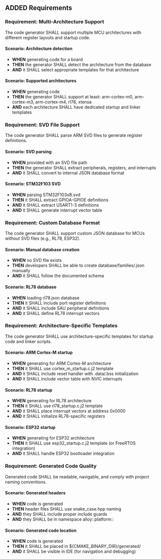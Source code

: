 ## ADDED Requirements

### Requirement: Multi-Architecture Support

The code generator SHALL support multiple MCU architectures with different register layouts and startup code.

#### Scenario: Architecture detection
- **WHEN** generating code for a board
- **THEN** the generator SHALL detect the architecture from the database
- **AND** it SHALL select appropriate templates for that architecture

#### Scenario: Supported architectures
- **WHEN** generating code
- **THEN** the generator SHALL support at least: arm-cortex-m0, arm-cortex-m3, arm-cortex-m4, rl78, xtensa
- **AND** each architecture SHALL have dedicated startup and linker templates

### Requirement: SVD File Support

The code generator SHALL parse ARM SVD files to generate register definitions.

#### Scenario: SVD parsing
- **WHEN** provided with an SVD file path
- **THEN** the generator SHALL extract peripherals, registers, and interrupts
- **AND** it SHALL convert to internal JSON database format

#### Scenario: STM32F103 SVD
- **WHEN** parsing STM32F103xB.svd
- **THEN** it SHALL extract GPIOA-GPIOE definitions
- **AND** it SHALL extract USART1-3 definitions
- **AND** it SHALL generate interrupt vector table

### Requirement: Custom Database Format

The code generator SHALL support custom JSON database for MCUs without SVD files (e.g., RL78, ESP32).

#### Scenario: Manual database creation
- **WHEN** no SVD file exists
- **THEN** developers SHALL be able to create database/families/<family>.json manually
- **AND** it SHALL follow the documented schema

#### Scenario: RL78 database
- **WHEN** loading rl78.json database
- **THEN** it SHALL include port register definitions
- **AND** it SHALL include SAU peripheral definitions
- **AND** it SHALL define RL78 interrupt vectors

### Requirement: Architecture-Specific Templates

The code generator SHALL use architecture-specific templates for startup code and linker scripts.

#### Scenario: ARM Cortex-M startup
- **WHEN** generating for ARM Cortex-M architecture
- **THEN** it SHALL use cortex_m_startup.c.j2 template
- **AND** it SHALL include reset handler with .data/.bss initialization
- **AND** it SHALL include vector table with NVIC interrupts

#### Scenario: RL78 startup
- **WHEN** generating for RL78 architecture
- **THEN** it SHALL use rl78_startup.c.j2 template
- **AND** it SHALL place interrupt vectors at address 0x0000
- **AND** it SHALL initialize RL78-specific registers

#### Scenario: ESP32 startup
- **WHEN** generating for ESP32 architecture
- **THEN** it SHALL use esp32_startup.c.j2 template (or FreeRTOS integration)
- **AND** it SHALL handle ESP32 bootloader integration

### Requirement: Generated Code Quality

Generated code SHALL be readable, navigable, and comply with project naming conventions.

#### Scenario: Generated headers
- **WHEN** code is generated
- **THEN** header files SHALL use snake_case.hpp naming
- **AND** they SHALL include proper include guards
- **AND** they SHALL be in namespace alloy::platform::<family>

#### Scenario: Generated code location
- **WHEN** code is generated
- **THEN** it SHALL be placed in ${CMAKE_BINARY_DIR}/generated/
- **AND** it SHALL be visible in IDE (for navigation and debugging)

